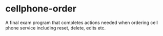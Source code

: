 # cellphone-order
A final exam program that completes actions needed when ordering cell phone service including reset, delete, edits etc.
